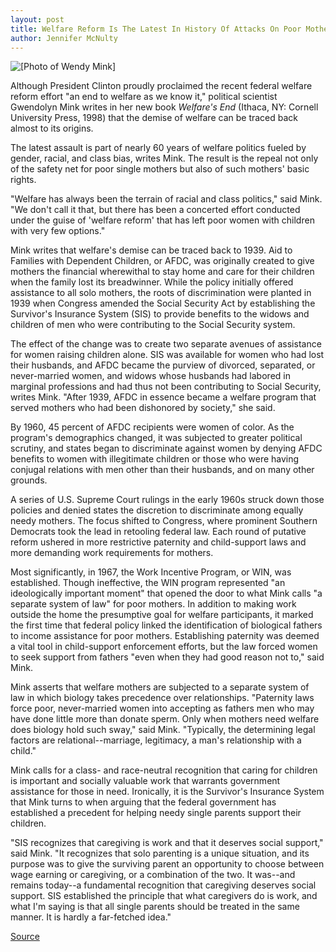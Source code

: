 ```yaml
---
layout: post
title: Welfare Reform Is The Latest In History Of Attacks On Poor Mothers, According To New Book
author: Jennifer McNulty
---
```


![\[Photo of Wendy Mink\]][1]

Although President Clinton proudly proclaimed the recent federal welfare reform effort "an end to welfare as we know it," political scientist Gwendolyn Mink writes in her new book _Welfare's End_ (Ithaca, NY: Cornell University Press, 1998) that the demise of welfare can be traced back almost to its origins.

The latest assault is part of nearly 60 years of welfare politics fueled by gender, racial, and class bias, writes Mink. The result is the repeal not only of the safety net for poor single mothers but also of such mothers' basic rights.

"Welfare has always been the terrain of racial and class politics," said Mink. "We don't call it that, but there has been a concerted effort conducted under the guise of 'welfare reform' that has left poor women with children with very few options."

Mink writes that welfare's demise can be traced back to 1939. Aid to Families with Dependent Children, or AFDC, was originally created to give mothers the financial wherewithal to stay home and care for their children when the family lost its breadwinner. While the policy initially offered assistance to all solo mothers, the roots of discrimination were planted in 1939 when Congress amended the Social Security Act by establishing the Survivor's Insurance System (SIS) to provide benefits to the widows and children of men who were contributing to the Social Security system.

The effect of the change was to create two separate avenues of assistance for women raising children alone. SIS was available for women who had lost their husbands, and AFDC became the purview of divorced, separated, or never-married women, and widows whose husbands had labored in marginal professions and had thus not been contributing to Social Security, writes Mink. "After 1939, AFDC in essence became a welfare program that served mothers who had been dishonored by society," she said.

By 1960, 45 percent of AFDC recipients were women of color. As the program's demographics changed, it was subjected to greater political scrutiny, and states began to discriminate against women by denying AFDC benefits to women with illegitimate children or those who were having conjugal relations with men other than their husbands, and on many other grounds.

A series of U.S. Supreme Court rulings in the early 1960s struck down those policies and denied states the discretion to discriminate among equally needy mothers. The focus shifted to Congress, where prominent Southern Democrats took the lead in retooling federal law. Each round of putative reform ushered in more restrictive paternity and child-support laws and more demanding work requirements for mothers.

Most significantly, in 1967, the Work Incentive Program, or WIN, was established. Though ineffective, the WIN program represented "an ideologically important moment" that opened the door to what Mink calls "a separate system of law" for poor mothers. In addition to making work outside the home the presumptive goal for welfare participants, it marked the first time that federal policy linked the identification of biological fathers to income assistance for poor mothers. Establishing paternity was deemed a vital tool in child-support enforcement efforts, but the law forced women to seek support from fathers "even when they had good reason not to," said Mink.

Mink asserts that welfare mothers are subjected to a separate system of law in which biology takes precedence over relationships. "Paternity laws force poor, never-married women into accepting as fathers men who may have done little more than donate sperm. Only when mothers need welfare does biology hold such sway," said Mink. "Typically, the determining legal factors are relational--marriage, legitimacy, a man's relationship with a child."

Mink calls for a class- and race-neutral recognition that caring for children is important and socially valuable work that warrants government assistance for those in need. Ironically, it is the Survivor's Insurance System that Mink turns to when arguing that the federal government has established a precedent for helping needy single parents support their children.

"SIS recognizes that caregiving is work and that it deserves social support," said Mink. "It recognizes that solo parenting is a unique situation, and its purpose was to give the surviving parent an opportunity to choose between wage earning or caregiving, or a combination of the two. It was--and remains today--a fundamental recognition that caregiving deserves social support. SIS established the principle that what caregivers do is work, and what I'm saying is that all single parents should be treated in the same manner. It is hardly a far-fetched idea."

[1]: http://www1.ucsc.edu/oncampus/currents/97-98/art/mink_wendy.98-03-02.gif

[Source](http://www1.ucsc.edu/oncampus/currents/97-98/04-06/welfare.htm "Permalink to Gwendolyn Mink's book, Welfare's End: 04-06-98")
